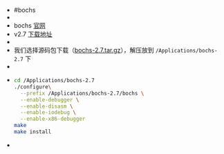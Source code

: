 - #bochs
-
- bochs [官网](https://bochs.sourceforge.io/)
- v2.7 [下载地址](https://sourceforge.net/projects/bochs/files/bochs/2.7/)
-
- 我们选择源码包下载（[bochs-2.7.tar.gz](https://sourceforge.net/projects/bochs/files/bochs/2.7/bochs-2.7.tar.gz/download)），解压放到 `/Applications/bochs-2.7` 下
-
- ```bash
  cd /Applications/bochs-2.7
  ./configure\
    --prefix /Applications/bochs-2.7/bochs \
    --enable-debugger \
    --enable-disasm \
    --enable-iodebug \
    --enable-x86-debugger
  make
  make install
  ```
-